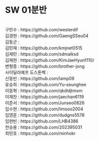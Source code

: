 # SW 01분반
<br>
구민수 : https://github.com/westerdif<br>
김경현 : https://github.com/GaengSSeu04<br>
김동군 :<br>
김민재 : https://github.com/kmjnet0515<br>
김재민 : https://github.com/sdmalksd<br>
김재현 : https://github.com/KimJaeHyun1110/<br>
변형종 : https://github.com/brother-jong<br>
사이딜라예프 도스톤벡 :<br>
신동빈 : https://github.com/lamp09<br>
유승희 : https://github.com/Yu-seunghee<br>
이동혁 : https://github.com/qkdldjtmxm<br>
이재찬 : https://github.com/jaechan6119<br>
이준서 : https://github.com/Junseo0826<br>
임수현 : https://github.com/limsoo2004<br>
임영훈 : https://github.com/dudgns5578<br>
임현빈 : https://github.com/LHB4386<br>
천승용 : https://github.com/202395031<br>
최민호 : https://github.com/minhokr<br>
